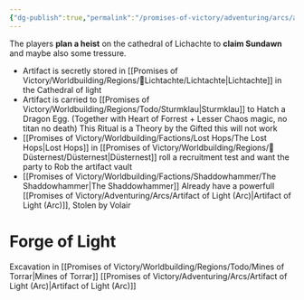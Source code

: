 ```yaml
---
{"dg-publish":true,"permalink":"/promises-of-victory/adventuring/arcs/artifact-of-light-arc/","title":"Artifact of Light","noteIcon":"Arc","created":"2023-01-25T02:26:52.971+01:00","updated":"2023-04-05T23:48:20.816+02:00"}
---
```



The players **plan a heist** on the cathedral of Lichachte to **claim Sundawn** and maybe also some tressure.

- Artifact is secretly stored in [[Promises of Victory/Worldbuilding/Regions/🏰Lichtachte/Lichtachte\|Lichtachte]] in the Cathedral of light
- Artifact is carried to [[Promises of Victory/Worldbuilding/Regions/Todo/Sturmklau\|Sturmklau]] to Hatch a Dragon Egg. (Together with Heart of Forrest + Lesser Chaos magic, no titan no death) This Ritual is a Theory by the Gifted this will not work
- [[Promises of Victory/Worldbuilding/Factions/Lost Hops/The Lost Hops\|Lost Hops]] in [[Promises of Victory/Worldbuilding/Regions/🏰Düsternest/Düsternest\|Düsternest]] roll a recruitment test and want the party to Rob the artifact vault
- [[Promises of Victory/Worldbuilding/Factions/Shaddowhammer/The Shaddowhammer\|The Shaddowhammer]] Already have a powerfull [[Promises of Victory/Adventuring/Arcs/Artifact of Light (Arc)\|Artifact of Light (Arc)]], Stolen by Volair 


# Forge of Light
Excavation in [[Promises of Victory/Worldbuilding/Regions/Todo/Mines of Torrar\|Mines of Torrar]]
[[Promises of Victory/Adventuring/Arcs/Artifact of Light (Arc)\|Artifact of Light (Arc)]]